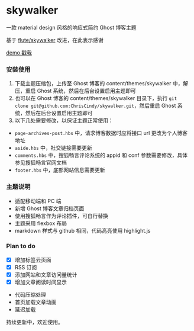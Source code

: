 # skywalker

一款 material design 风格的响应式简约 Ghost 博客主题

基于 [flute/skywalker](https://github.com/flute/skywalker) 改进，在此表示感谢

[demo 戳我](http://www.fecoding.cn)

### 安装使用

1. 下载主题压缩包，上传至 Ghost 博客的 content/themes/skywalker 中，解压，重启 Ghost 系统，然后在后台设置启用主题即可
2. 也可以在 Ghost 博客的 content/themes/skywalker 目录下，执行 `git clone git@github.com:ChrisCindy/skywalker.git`，然后重启 Ghost 系统，然后在后台设置启用主题即可
3. 以下几处需要修改，以保证主题正常使用：
  - `page-archives-post.hbs` 中，请求博客数据时应将接口 url 更改为个人博客地址
  - `aside.hbs` 中，社交链接需要更新
  - `comments.hbs` 中，搜狐畅言评论系统的 appid 和 conf 参数需要修改，具体参见搜狐畅言官网文档
  - `footer.hbs` 中，底部网站信息需要更新

### 主题说明

* 适配移动端和 PC 端
* 新增 Ghost 博客文章归档页面
* 使用搜狐畅言作为评论插件，可自行替换
* 主题采用 flexbox 布局
* markdown 样式与 github 相同，代码高亮使用 highlight.js

### Plan to do

- [x] 增加标签云页面
- [x] RSS 订阅
- [x] 添加网站和文章访问量统计
- [x] 增加文章阅读时间显示
- 代码压缩处理
- 首页加载文章动画
- 延迟加载

持续更新中，欢迎使用。
